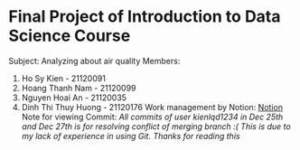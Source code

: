 # Final Project of Introduction to Data Science Course
Subject: Analyzing about air quality
Members:
  1. Ho Sy Kien - 21120091
  2. Hoang Thanh Nam - 21120099
  3. Nguyen Hoai An - 21120035
  4. Dinh Thi Thuy Huong - 21120176
Work management by Notion: [Notion](https://www.notion.so/36707dd2fd9b4ae39e69e7a48786e359?v=efb5c1e8fddd44bd80fdad5533db2021&pvs=4)
Note for viewing Commit: *All commits of user kienlqd1234 in Dec 25th and Dec 27th is for resolving conflict of merging branch :( This is due to my lack of experience in using Git. Thanks for reading this*
